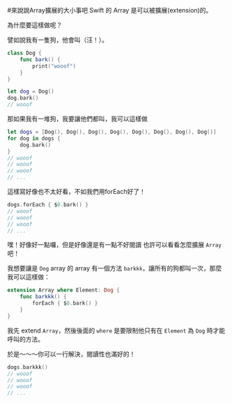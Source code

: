 #來說說Array擴展的大小事吧
Swift 的 Array 是可以被擴展(extension)的。

為什麼要這樣做呢？

譬如說我有一隻狗，他會叫（汪！）。

```swift
class Dog {
	func bark() {
		print("wooof")
	}
}

let dog = Dog()
dog.bark()
// wooof
```
那如果我有一堆狗，我要讓他們都叫，我可以這樣做

```swift
let dogs = [Dog(), Dog(), Dog(), Dog(), Dog(), Dog(), Dog(), Dog()]
for dog in dogs {
	dog.bark()
}
// wooof
// wooof
// wooof
// ...
```

這樣寫好像也不太好看，不如我們用forEach好了！
```swift
dogs.forEach { $0.bark() }
// wooof
// wooof
// wooof
// ...
```

嘿！好像好一點囉，但是好像還是有一點不好閱讀
也許可以看看怎麼擴展 `Array` 吧！

我想要讓是 `Dog` array 的 array 有一個方法 `barkkk`，讓所有的狗都叫一次，那麼我可以這樣做：
```swift
extension Array where Element: Dog {
	func barkkk() {
		forEach { $0.bark() }
	}
}
```

我先 extend `Array`，然後後面的 `where` 是要限制他只有在 `Element` 為 `Dog` 時才能呼叫的方法。

於是～～～你可以一行解決，閱讀性也滿好的！
```swift
dogs.barkkk()
// wooof
// wooof
// wooof
// ...
```

